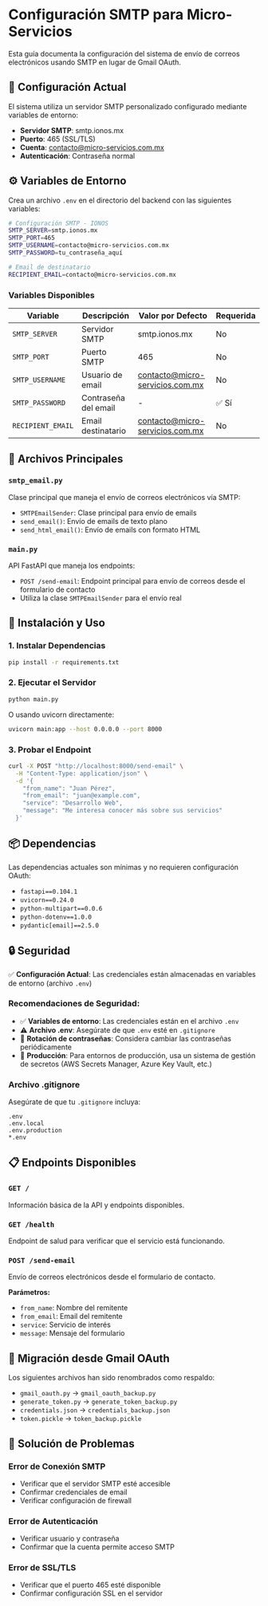 # Configuración SMTP para Micro-Servicios

Esta guía documenta la configuración del sistema de envío de correos electrónicos usando SMTP en lugar de Gmail OAuth.

## 📧 Configuración Actual

El sistema utiliza un servidor SMTP personalizado configurado mediante variables de entorno:

- **Servidor SMTP**: smtp.ionos.mx
- **Puerto**: 465 (SSL/TLS)
- **Cuenta**: contacto@micro-servicios.com.mx
- **Autenticación**: Contraseña normal

## ⚙️ Variables de Entorno

Crea un archivo `.env` en el directorio del backend con las siguientes variables:

```bash
# Configuración SMTP - IONOS
SMTP_SERVER=smtp.ionos.mx
SMTP_PORT=465
SMTP_USERNAME=contacto@micro-servicios.com.mx
SMTP_PASSWORD=tu_contraseña_aquí

# Email de destinatario
RECIPIENT_EMAIL=contacto@micro-servicios.com.mx
```

### Variables Disponibles

| Variable | Descripción | Valor por Defecto | Requerida |
|----------|-------------|-------------------|-----------|
| `SMTP_SERVER` | Servidor SMTP | smtp.ionos.mx | No |
| `SMTP_PORT` | Puerto SMTP | 465 | No |
| `SMTP_USERNAME` | Usuario de email | contacto@micro-servicios.com.mx | No |
| `SMTP_PASSWORD` | Contraseña del email | - | ✅ Sí |
| `RECIPIENT_EMAIL` | Email destinatario | contacto@micro-servicios.com.mx | No |

## 🔧 Archivos Principales

### `smtp_email.py`
Clase principal que maneja el envío de correos electrónicos vía SMTP:
- `SMTPEmailSender`: Clase principal para envío de emails
- `send_email()`: Envío de emails de texto plano
- `send_html_email()`: Envío de emails con formato HTML

### `main.py`
API FastAPI que maneja los endpoints:
- `POST /send-email`: Endpoint principal para envío de correos desde el formulario de contacto
- Utiliza la clase `SMTPEmailSender` para el envío real

## 🚀 Instalación y Uso

### 1. Instalar Dependencias

```bash
pip install -r requirements.txt
```

### 2. Ejecutar el Servidor

```bash
python main.py
```

O usando uvicorn directamente:

```bash
uvicorn main:app --host 0.0.0.0 --port 8000
```

### 3. Probar el Endpoint

```bash
curl -X POST "http://localhost:8000/send-email" \
  -H "Content-Type: application/json" \
  -d '{
    "from_name": "Juan Pérez",
    "from_email": "juan@example.com",
    "service": "Desarrollo Web",
    "message": "Me interesa conocer más sobre sus servicios"
  }'
```

## 📦 Dependencias

Las dependencias actuales son mínimas y no requieren configuración OAuth:

- `fastapi==0.104.1`
- `uvicorn==0.24.0`
- `python-multipart==0.0.6`
- `python-dotenv==1.0.0`
- `pydantic[email]==2.5.0`

## 🔒 Seguridad

✅ **Configuración Actual**: Las credenciales están almacenadas en variables de entorno (archivo `.env`)

### Recomendaciones de Seguridad:

- ✅ **Variables de entorno**: Las credenciales están en el archivo `.env`
- ⚠️ **Archivo .env**: Asegúrate de que `.env` esté en `.gitignore`
- 🔄 **Rotación de contraseñas**: Considera cambiar las contraseñas periódicamente
- 🔐 **Producción**: Para entornos de producción, usa un sistema de gestión de secretos (AWS Secrets Manager, Azure Key Vault, etc.)

### Archivo .gitignore

Asegúrate de que tu `.gitignore` incluya:
```
.env
.env.local
.env.production
*.env
```

## 📋 Endpoints Disponibles

### `GET /`
Información básica de la API y endpoints disponibles.

### `GET /health`
Endpoint de salud para verificar que el servicio está funcionando.

### `POST /send-email`
Envío de correos electrónicos desde el formulario de contacto.

**Parámetros:**
- `from_name`: Nombre del remitente
- `from_email`: Email del remitente
- `service`: Servicio de interés
- `message`: Mensaje del formulario

## 🔄 Migración desde Gmail OAuth

Los siguientes archivos han sido renombrados como respaldo:
- `gmail_oauth.py` → `gmail_oauth_backup.py`
- `generate_token.py` → `generate_token_backup.py`
- `credentials.json` → `credentials_backup.json`
- `token.pickle` → `token_backup.pickle`

## 🚨 Solución de Problemas

### Error de Conexión SMTP
- Verificar que el servidor SMTP esté accesible
- Confirmar credenciales de email
- Verificar configuración de firewall

### Error de Autenticación
- Verificar usuario y contraseña
- Confirmar que la cuenta permite acceso SMTP

### Error de SSL/TLS
- Verificar que el puerto 465 esté disponible
- Confirmar configuración SSL en el servidor